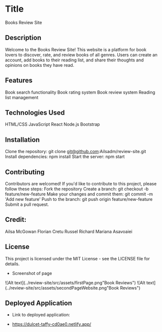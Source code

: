 # Title
Books Review Site

## Description
Welcome to the Books Review Site! This website is a platform for book lovers to discover, rate, and review books of all genres. Users can create an account, add books to their reading list, and share their thoughts and opinions on books they have read.

## Features

Book search functionality
Book rating system
Book review system
Reading list management

## Technologies Used

HTML/CSS
JavaScript
React
Node.js
Bootstrap

## Installation
Clone the repository: git clone git@github.com:Ailsadm/review-site.git
Install dependencies: npm install
Start the server: npm start

## Contributing

Contributors are welcomed!
If you'd like to contribute to this project, please follow these steps:
Fork the repository
Create a branch: git checkout -b feature/new-feature
Make your changes and commit them: git commit -m 'Add new feature'
Push to the branch: git push origin feature/new-feature
Submit a pull request.

## Credit:
Ailsa McGowan
Florian Cretu 
Russel Richard
Mariana Asavoaiei

## License
This project is licensed under the MIT License - see the LICENSE file for details.


* Screenshot of page

 ![Alt text](../review-site/src/assets/firstPage.png"Book Reviews")
 ![Alt text](../review-site/src/assets/secondPageWebsite.png"Book Reviews")

## Deployed Application

* Link to deployed application:

* https://dulcet-taffy-cd0ae0.netlify.app/


